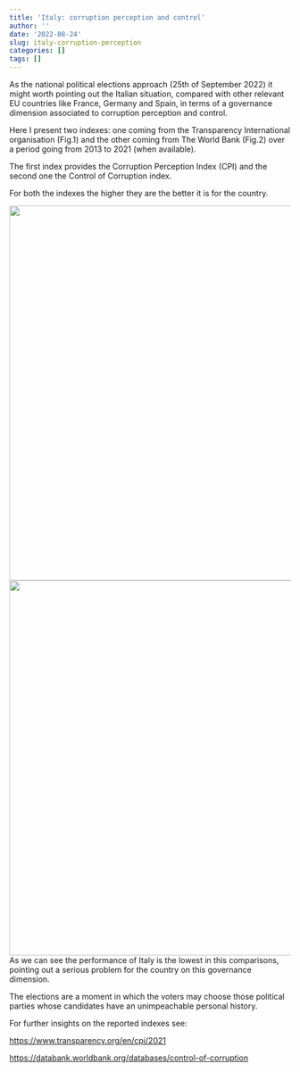 ```yaml
---
title: 'Italy: corruption perception and control'
author: ''
date: '2022-08-24'
slug: italy-corruption-perception
categories: []
tags: []
---
```





As the national political elections approach (25th of September 2022) it might worth pointing out the Italian situation, compared with other relevant EU countries like France, Germany and Spain, in terms of a governance dimension associated to corruption perception and control.

Here I present two indexes: one coming from the Transparency International organisation (Fig.1) and the other coming from The World Bank (Fig.2) over a period going from 2013 to 2021 (when available).

The first index provides the Corruption Perception Index (CPI) and the second one the Control of Corruption index.

For both the indexes the higher they are the better it is for the country.

<img src="{{< blogdown/postref >}}index_files/figure-html/plot_corrup-1.png" width="672" />





<img src="{{< blogdown/postref >}}index_files/figure-html/plot_corrcontrol-1.png" width="672" />
As we can see the performance of Italy is the lowest in this comparisons, pointing out a serious problem for the country on this governance dimension.

The elections are a moment in which the voters may choose those political parties whose candidates have an unimpeachable personal history.

For further insights on the reported indexes see: 

<https://www.transparency.org/en/cpi/2021>

<https://databank.worldbank.org/databases/control-of-corruption>
